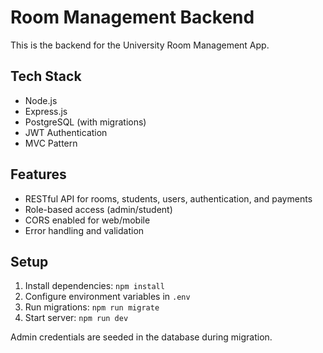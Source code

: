 # Room Management Backend

This is the backend for the University Room Management App.

## Tech Stack
- Node.js
- Express.js
- PostgreSQL (with migrations)
- JWT Authentication
- MVC Pattern

## Features
- RESTful API for rooms, students, users, authentication, and payments
- Role-based access (admin/student)
- CORS enabled for web/mobile
- Error handling and validation

## Setup
1. Install dependencies: `npm install`
2. Configure environment variables in `.env`
3. Run migrations: `npm run migrate`
4. Start server: `npm run dev`

Admin credentials are seeded in the database during migration.
